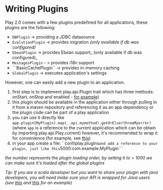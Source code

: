 # Writing Plugins

Play 2.0 comes with a few plugins predefined for all applications, these plugins are the following: 

* ```DBPlugin``` -> providing a JDBC datasource
* ```EvolutionPlugin``` -> provides migration  _(only available if db was configured)_
* ```EbeanPlugin``` -> provides Ebean support_ (only available if db was configured)_
* ```MessagesPlugin``` - > provides i18n support
* ```BasicCachePlugin`` -> provides in-memory caching
* ```GlobalPlugin``` -> executes application's settings

However, one can easily add a new plugin to an application.

1. first step is to implement play.api.Plugin trait which has three methods: onStart, onStop and enabled - [for example](https://github.com/playframework/Play20/blob/master/framework/play/src/main/scala/play/api/cache/Cache.scala))
2. this plugin should be available in the application either through pulling in it from a maven repository and referencing it
as an app dependency or the plugin code can be part of a play application
3. you can use it directly like ```app.plugin[MyPlugin].map(_.api.mymethod).getOrElse(throwMyerror)``` (where ```app``` is  a reference to the current application which can be obtain by importing play.api.Play.current) however, it's recommended to wrap it for convenience (for example, see [this](https://github.com/playframework/Play20/blob/master/framework/play/src/main/scala/play/api/cache/Cache.scala))
4. in your app create a file: ``conf/play.plugins``` and add a reference to your plugin, just like this ```5000:com.example.MyPlugin```


_the number represents the plugin loading order, by setting it to > 1000 we can make sure it's loaded after the global plugins_

_Tip: If you are a scala developer but you want to share your plugin with java developers, you will need make sure your API is wrapped for Java users (see [this](https://github.com/playframework/Play20/blob/master/framework/play/src/main/scala/play/api/cache/Cache.scala) and [this](https://github.com/playframework/Play20/blob/master/framework/play/src/main/java/play/cache/Cache.java) for an example)_

